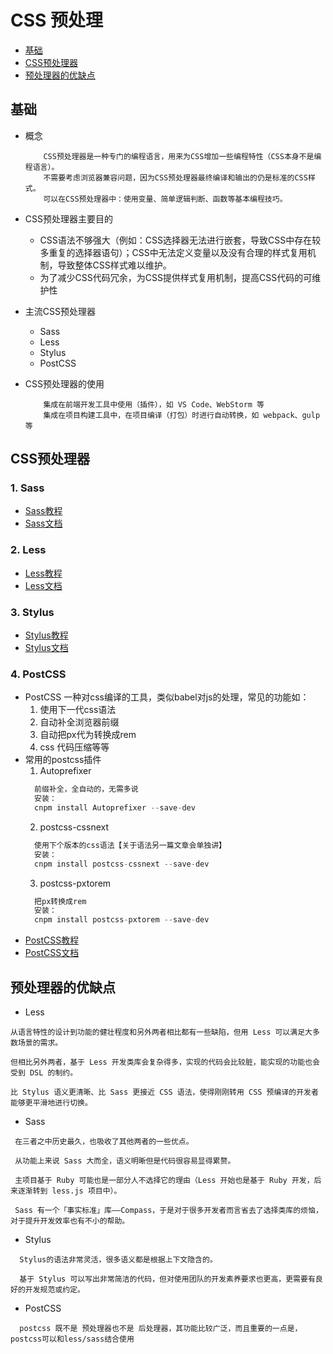 # CSS 预处理

* [基础](#基础)
* [CSS预处理器](#CSS预处理器)
* [预处理器的优缺点](#预处理器的优缺点)

## 基础
 - 概念
    ```
        CSS预处理器是一种专门的编程语言，用来为CSS增加一些编程特性（CSS本身不是编程语言）。
        不需要考虑浏览器兼容问题，因为CSS预处理器最终编译和输出的仍是标准的CSS样式。
        可以在CSS预处理器中：使用变量、简单逻辑判断、函数等基本编程技巧。
    ```
 - CSS预处理器主要目的
   - CSS语法不够强大（例如：CSS选择器无法进行嵌套，导致CSS中存在较多重复的选择器语句）；CSS中无法定义变量以及没有合理的样式复用机制，导致整体CSS样式难以维护。
   - 为了减少CSS代码冗余，为CSS提供样式复用机制，提高CSS代码的可维护性

- 主流CSS预处理器
  - Sass
  - Less
  - Stylus
  - PostCSS
- CSS预处理器的使用
    ```
        集成在前端开发工具中使用（插件），如 VS Code、WebStorm 等
        集成在项目构建工具中，在项目编译（打包）时进行自动转换，如 webpack、gulp等
    ```
## CSS预处理器
### 1. Sass
 - [Sass教程](https://ruanyifeng.com/blog/2012/06/sass.html)
 - [Sass文档](https://www.sass.hk/guide/)
### 2. Less
 - [Less教程](https://www.cnblogs.com/landeanfen/p/6047031.html)
 - [Less文档](https://less.bootcss.com/#%E6%A6%82%E8%A7%88)
### 3. Stylus
 - [Stylus教程](https://www.jianshu.com/p/5fb15984f22d) 
 - [Stylus文档](https://stylus.bootcss.com/)
### 4. PostCSS
 - PostCSS 一种对css编译的工具，类似babel对js的处理，常见的功能如：
    1. 使用下一代css语法
    2. 自动补全浏览器前缀
    3. 自动把px代为转换成rem
    4. css 代码压缩等等
 - 常用的postcss插件
    1. Autoprefixer
      ```javascript
        前缀补全，全自动的，无需多说
        安装：
        cnpm install Autoprefixer --save-dev
      ```
    2. postcss-cssnext
    ```javascript
      使用下个版本的css语法【关于语法另一篇文章会单独讲】
      安装：
      cnpm install postcss-cssnext --save-dev
    ```
    3. postcss-pxtorem
    ```javascript
      把px转换成rem
      安装：
      cnpm install postcss-pxtorem --save-dev
    ```
 - [PostCSS教程](https://www.jianshu.com/p/8001a2885f71)
 - [PostCSS文档](https://www.postcss.com.cn/)

 ## 预处理器的优缺点
  - Less 
  ```
  从语言特性的设计到功能的健壮程度和另外两者相比都有一些缺陷，但用 Less 可以满足大多数场景的需求。

  但相比另外两者，基于 Less 开发类库会复杂得多，实现的代码会比较脏，能实现的功能也会受到 DSL 的制约。

  比 Stylus 语义更清晰、比 Sass 更接近 CSS 语法，使得刚刚转用 CSS 预编译的开发者能够更平滑地进行切换。
  ```
 - Sass
 ```
  在三者之中历史最久，也吸收了其他两者的一些优点。

  从功能上来说 Sass 大而全，语义明晰但是代码很容易显得累赘。

  主项目基于 Ruby 可能也是一部分人不选择它的理由（Less 开始也是基于 Ruby 开发，后来逐渐转到 less.js 项目中）。

  Sass 有一个「事实标准」库——Compass，于是对于很多开发者而言省去了选择类库的烦恼，对于提升开发效率也有不小的帮助。
```
- Stylus 
```
  Stylus的语法非常灵活，很多语义都是根据上下文隐含的。

  基于 Stylus 可以写出非常简洁的代码，但对使用团队的开发素养要求也更高，更需要有良好的开发规范或约定。
```
- PostCSS
```
  postcss 既不是 预处理器也不是 后处理器，其功能比较广泛，而且重要的一点是，postcss可以和less/sass结合使用
```